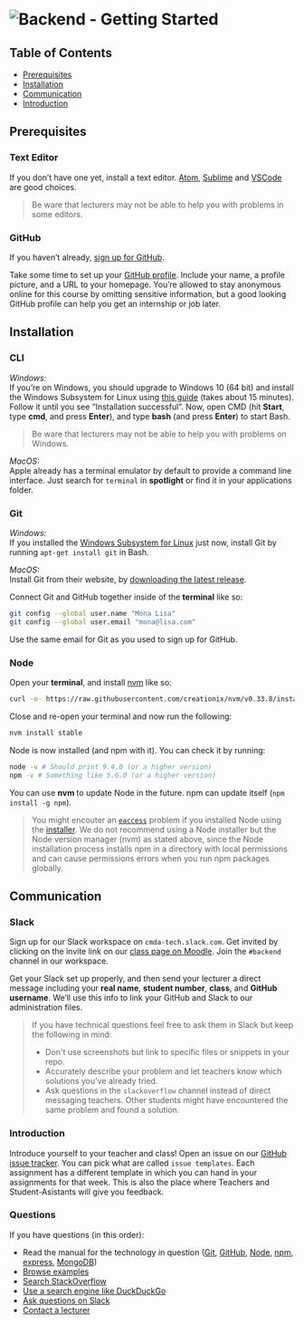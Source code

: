 # ![Backend - Getting Started][banner-guide]

## Table of Contents

*   [Prerequisites](#prerequisites)
*   [Installation](#installation)
*   [Communication](#communication)
*   [Introduction](#introduction)

## Prerequisites

### Text Editor
If you don’t have one yet, install a text editor. [Atom](https://atom.io), [Sublime](https://www.sublimetext.com) and [VSCode](https://code.visualstudio.com/) are good choices. 

> Be ware that lecturers may not be able to help you with problems in some editors.

### GitHub

If you haven’t already, [sign up for
GitHub](https://help.github.com/articles/signing-up-for-a-new-github-account/).

Take some time to set up your [GitHub profile](https://github.com/settings/profile).
Include your name, a profile picture, and a URL to your homepage.
You’re allowed to stay anonymous online for this course by omitting sensitive
information, but a good looking GitHub profile can help you get an internship
or job later.

## Installation

### CLI

*Windows:*  
If you’re on Windows, you should upgrade to Windows 10 (64 bit) and install the Windows Subsystem for Linux using [this guide](https://www.howtogeek.com/249966/how-to-install-and-use-the-linux-bash-shell-on-windows-10/)
(takes about 15 minutes). Follow it until you see “Installation successful”. Now, open CMD (hit **Start**, type **cmd**, and press **Enter**), and type **bash** (and press **Enter**) to start Bash.

> Be ware that lecturers may not be able to help you with problems on Windows.

*MacOS:*  
Apple already has a terminal emulator by default to provide a command line interface. Just search for `terminal` in **spotlight** or find it in your applications folder.

### Git

*Windows:*  
If you installed the [Windows Subsystem for Linux](#subshell) just now, install
Git by running `apt-get install git` in Bash.

*MacOS:*  
Install Git from their website, by [downloading the latest release](https://git-scm.com).

Connect Git and GitHub together inside of the **terminal** like so:

```sh
git config --global user.name "Mona Lisa"
git config --global user.email "mona@lisa.com"
```

Use the same email for Git as you used to sign up for GitHub.

### Node

Open your **terminal**, and install [nvm](https://github.com/creationix/nvm) like
so:

```sh
curl -o- https://raw.githubusercontent.com/creationix/nvm/v0.33.8/install.sh | bash
```

Close and re-open your terminal and now run the following:

```sh
nvm install stable
```

Node is now installed (and npm with it).  You can check it by running:

```sh
node -v # Should print 9.4.0 (or a higher version)
npm -v # Something like 5.6.0 (or a higher version)
```

You can use **nvm** to update Node in the future.  npm can update itself
(`npm install -g npm`).

> You might encouter an [`eaccess`][eacces] problem if you installed Node using the [installer][installer]. We do not recommend using a Node installer but the Node version manager (nvm) as stated above, since the Node installation process installs npm in a directory with local permissions and can cause permissions errors when you run npm packages globally.

## Communication

### Slack

Sign up for our Slack workspace on `cmda-tech.slack.com`.
Get invited by clicking on the invite link on our [class page on
Moodle][moodle].
Join the `#backend` channel in our workspace.

Get your Slack set up properly, and then send your lecturer a direct message
including your **real name**, **student number**, **class**, and **GitHub
username**.
We’ll use this info to link your GitHub and Slack to our administration files.

> If you have technical questions feel free to ask them in Slack but keep the following in mind:
> * Don't use screenshots but link to specific files or snippets in your repo.
> * Accurately describe your problem and let teachers know which solutions you've  already tried.
> * Ask questions in the `slackoverflow` channel instead of direct messaging teachers. Other students might have encountered the same problem and found a solution. 

### Introduction
Introduce yourself to your teacher and class! Open an issue on our [GitHub issue tracker][issues]. You can pick what are called `issue templates`. Each assignment has a different template in which you can hand in your assignments for that week. This is also the place where Teachers and Student-Asistants will give you feedback.

### Questions

If you have questions (in this order):

*   Read the manual for the technology in question
    ([Git](https://git-scm.com/docs),
    [GitHub](https://guides.github.com),
    [Node](https://nodejs.org/api/),
    [npm](https://docs.npmjs.com),
    [express](http://expressjs.com/en/4x/api.html),
    [MongoDB](https://docs.mongodb.com))
*   [Browse examples][examples]
*   [Search StackOverflow][stackoverflow]
*   [Use a search engine like DuckDuckGo][duckduckgo]
*   [Ask questions on Slack][slack]
*   [Contact a lecturer][synopsis]

[moodle]: https://moodle.cmd.hva.nl/course/index.php?categoryid=92
[examples]: examples
[stackoverflow]: https://stackoverflow.com
[duckduckgo]: https://duckduckgo.com
[synopsis]: #synopsis
[slack]: https://cmda-tech.slack.com/
[banner-guide]: https://cmda-bt.github.io/be-course-18-19/assets/banner-guide.svg
[installer]: https://docs.npmjs.com/downloading-and-installing-node-js-and-npm
[eacces]: https://docs.npmjs.com/resolving-eacces-permissions-errors-when-installing-packages-globally
[issues]: https://github.com/cmda-bt/be-course-18-19/issues/new/choose